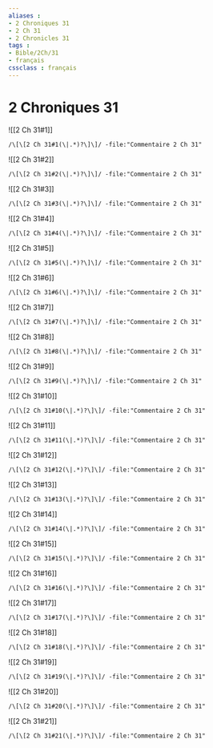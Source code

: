 ```yaml
---
aliases : 
- 2 Chroniques 31
- 2 Ch 31
- 2 Chronicles 31
tags : 
- Bible/2Ch/31
- français
cssclass : français
---
```


# 2 Chroniques 31

![[2 Ch 31#1]]

```query
/\[\[2 Ch 31#1(\|.*)?\]\]/ -file:"Commentaire 2 Ch 31"
```

![[2 Ch 31#2]]

```query
/\[\[2 Ch 31#2(\|.*)?\]\]/ -file:"Commentaire 2 Ch 31"
```

![[2 Ch 31#3]]

```query
/\[\[2 Ch 31#3(\|.*)?\]\]/ -file:"Commentaire 2 Ch 31"
```

![[2 Ch 31#4]]

```query
/\[\[2 Ch 31#4(\|.*)?\]\]/ -file:"Commentaire 2 Ch 31"
```

![[2 Ch 31#5]]

```query
/\[\[2 Ch 31#5(\|.*)?\]\]/ -file:"Commentaire 2 Ch 31"
```

![[2 Ch 31#6]]

```query
/\[\[2 Ch 31#6(\|.*)?\]\]/ -file:"Commentaire 2 Ch 31"
```

![[2 Ch 31#7]]

```query
/\[\[2 Ch 31#7(\|.*)?\]\]/ -file:"Commentaire 2 Ch 31"
```

![[2 Ch 31#8]]

```query
/\[\[2 Ch 31#8(\|.*)?\]\]/ -file:"Commentaire 2 Ch 31"
```

![[2 Ch 31#9]]

```query
/\[\[2 Ch 31#9(\|.*)?\]\]/ -file:"Commentaire 2 Ch 31"
```

![[2 Ch 31#10]]

```query
/\[\[2 Ch 31#10(\|.*)?\]\]/ -file:"Commentaire 2 Ch 31"
```

![[2 Ch 31#11]]

```query
/\[\[2 Ch 31#11(\|.*)?\]\]/ -file:"Commentaire 2 Ch 31"
```

![[2 Ch 31#12]]

```query
/\[\[2 Ch 31#12(\|.*)?\]\]/ -file:"Commentaire 2 Ch 31"
```

![[2 Ch 31#13]]

```query
/\[\[2 Ch 31#13(\|.*)?\]\]/ -file:"Commentaire 2 Ch 31"
```

![[2 Ch 31#14]]

```query
/\[\[2 Ch 31#14(\|.*)?\]\]/ -file:"Commentaire 2 Ch 31"
```

![[2 Ch 31#15]]

```query
/\[\[2 Ch 31#15(\|.*)?\]\]/ -file:"Commentaire 2 Ch 31"
```

![[2 Ch 31#16]]

```query
/\[\[2 Ch 31#16(\|.*)?\]\]/ -file:"Commentaire 2 Ch 31"
```

![[2 Ch 31#17]]

```query
/\[\[2 Ch 31#17(\|.*)?\]\]/ -file:"Commentaire 2 Ch 31"
```

![[2 Ch 31#18]]

```query
/\[\[2 Ch 31#18(\|.*)?\]\]/ -file:"Commentaire 2 Ch 31"
```

![[2 Ch 31#19]]

```query
/\[\[2 Ch 31#19(\|.*)?\]\]/ -file:"Commentaire 2 Ch 31"
```

![[2 Ch 31#20]]

```query
/\[\[2 Ch 31#20(\|.*)?\]\]/ -file:"Commentaire 2 Ch 31"
```

![[2 Ch 31#21]]

```query
/\[\[2 Ch 31#21(\|.*)?\]\]/ -file:"Commentaire 2 Ch 31"
```

